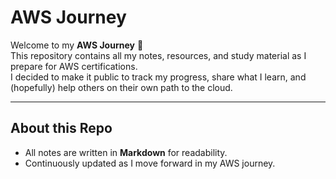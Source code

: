 # AWS Journey

Welcome to my **AWS Journey** 🚀  
This repository contains all my notes, resources, and study material as I prepare for AWS certifications.  
I decided to make it public to track my progress, share what I learn, and (hopefully) help others on their own path to the cloud.  

---

## About this Repo
- All notes are written in **Markdown** for readability.  
- Continuously updated as I move forward in my AWS journey.  
